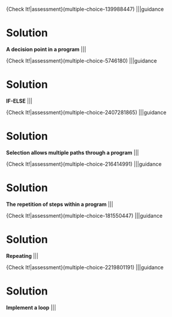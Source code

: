 {Check It!|assessment}(multiple-choice-139988447)
|||guidance
# Solution
**A decision point in a program**
|||

{Check It!|assessment}(multiple-choice-5746180)
|||guidance
# Solution
**IF-ELSE**
|||

{Check It!|assessment}(multiple-choice-2407281865)
|||guidance
# Solution
**Selection allows multiple paths through a program**
|||

{Check It!|assessment}(multiple-choice-216414991)
|||guidance
# Solution
**The repetition of steps within a program**
|||

{Check It!|assessment}(multiple-choice-181550447)
|||guidance
# Solution
**Repeating**
|||

{Check It!|assessment}(multiple-choice-2219801191)
|||guidance
# Solution
**Implement a loop**
|||
